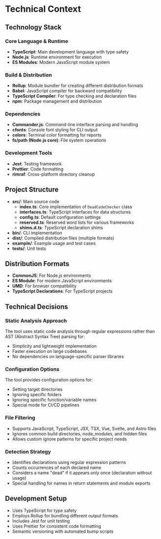# Technical Context

## Technology Stack

### Core Language & Runtime

- **TypeScript**: Main development language with type safety
- **Node.js**: Runtime environment for execution
- **ES Modules**: Modern JavaScript module system

### Build & Distribution

- **Rollup**: Module bundler for creating different distribution formats
- **Babel**: JavaScript compiler for backward compatibility
- **TypeScript Compiler**: For type checking and declaration files
- **npm**: Package management and distribution

### Dependencies

- **Commander.js**: Command-line interface parsing and handling
- **cfonts**: Console font styling for CLI output
- **colors**: Terminal color formatting for reports
- **fs/path (Node.js core)**: File system operations

### Development Tools

- **Jest**: Testing framework
- **Prettier**: Code formatting
- **rimraf**: Cross-platform directory cleanup

## Project Structure

- **src/**: Main source code
  - **index.ts**: Core implementation of `DeadCodeChecker` class
  - **interfaces.ts**: TypeScript interfaces for data structures
  - **config.ts**: Default configuration settings
  - **reserved.ts**: Reserved word lists for various frameworks
  - **shims.d.ts**: TypeScript declaration shims
- **bin/**: CLI implementation
- **dist/**: Compiled distribution files (multiple formats)
- **example/**: Example usage and test cases
- **tests/**: Unit tests

## Distribution Formats

- **CommonJS**: For Node.js environments
- **ES Module**: For modern JavaScript environments
- **UMD**: For browser compatibility
- **TypeScript Declarations**: For TypeScript projects

## Technical Decisions

### Static Analysis Approach

The tool uses static code analysis through regular expressions rather than AST (Abstract Syntax Tree) parsing for:

- Simplicity and lightweight implementation
- Faster execution on large codebases
- No dependencies on language-specific parser libraries

### Configuration Options

The tool provides configuration options for:

- Setting target directories
- Ignoring specific folders
- Ignoring specific function/variable names
- Special mode for CI/CD pipelines

### File Filtering

- Supports JavaScript, TypeScript, JSX, TSX, Vue, Svelte, and Astro files
- Ignores common build directories, node_modules, and hidden files
- Allows custom ignore patterns for specific project needs

### Detection Strategy

- Identifies declarations using regular expression patterns
- Counts occurrences of each declared name
- Considers a name "dead" if it appears only once (declaration without usage)
- Special handling for names in return statements and module exports

## Development Setup

- Uses TypeScript for type safety
- Employs Rollup for bundling different output formats
- Includes Jest for unit testing
- Uses Prettier for consistent code formatting
- Semantic versioning with automated bump scripts
